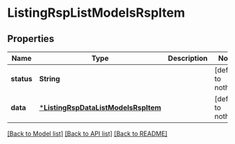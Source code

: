 # ListingRspListModelsRspItem


## Properties
Name | Type | Description | Notes
------------ | ------------- | ------------- | -------------
**status** | **String** |  | [default to nothing]
**data** | [***ListingRspDataListModelsRspItem**](ListingRspDataListModelsRspItem.md) |  | [default to nothing]


[[Back to Model list]](../README.md#models) [[Back to API list]](../README.md#api-endpoints) [[Back to README]](../README.md)


